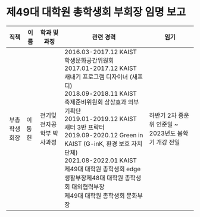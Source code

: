 제49대 대학원 총학생회 부회장 임명 보고
===

| 직책 | 이름 | 학과 및 과정 | 관련 경력 | 임기 |
|---|---|---|---|---|
| 부총학생회장 | 이동헌 | 전기및전자공학부  박사과정 | 2016.03-2017.12 KAIST 학생문화공간위원회<br>2017.01-2017.12 KAIST 새내기 프로그램 디자이너 (새프디)<br>2018.09-2018.11 KAIST 축제준비위원회 상상효과 외부기획단<br>2019.01-2019.12 KAIST 새터 3반 프락터<br>2019.09-2020.12 Green in KAIST (G-inK, 환경 보호 자치단체)<br>2021.08-2022.01 KAIST 제49대 대학원 총학생회 edge 생활부장제48대  대학원 총학생회 대외협력부장<br>제49대  대학원  총학생회  문화부장| 하반기 2차 중운위 인준일 ~ 2023년도 봄학기 개강 전일 |
